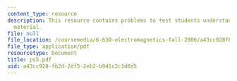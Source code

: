 ```yaml
---
content_type: resource
description: This resource contains problems to test students understanding of course
  material.
file: null
file_location: /coursemedia/6-630-electromagnetics-fall-2006/a43cc928fb2d2df52eb2b9d1c2c3d6d5_ps5.pdf
file_type: application/pdf
resourcetype: Document
title: ps5.pdf
uid: a43cc928-fb2d-2df5-2eb2-b9d1c2c3d6d5
---
```

